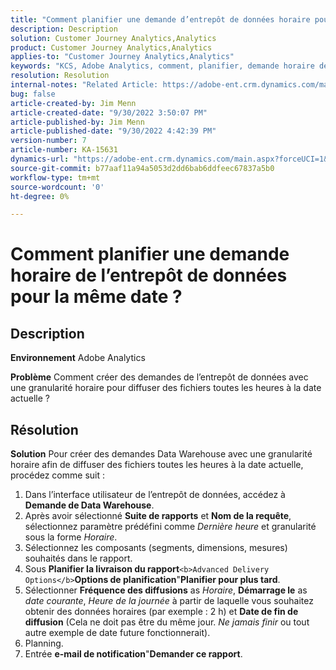 ```yaml
---
title: "Comment planifier une demande d’entrepôt de données horaire pour la même date ?"
description: Description
solution: Customer Journey Analytics,Analytics
product: Customer Journey Analytics,Analytics
applies-to: "Customer Journey Analytics,Analytics"
keywords: "KCS, Adobe Analytics, comment, planifier, demande horaire de l’entrepôt de données, même date"
resolution: Resolution
internal-notes: "Related Article: https://adobe-ent.crm.dynamics.com/main.aspx?appid=c8f3a4cd-a068-e911-a957-000d3a34e00b&pagetype=entityrecord&etn=knowledgearticle&id=b5d08a45-cea0-ea11-a812-000d3a303484"
bug: false
article-created-by: Jim Menn
article-created-date: "9/30/2022 3:50:07 PM"
article-published-by: Jim Menn
article-published-date: "9/30/2022 4:42:39 PM"
version-number: 7
article-number: KA-15631
dynamics-url: "https://adobe-ent.crm.dynamics.com/main.aspx?forceUCI=1&pagetype=entityrecord&etn=knowledgearticle&id=ce7a4b8d-d740-ed11-9db1-0022480866ad"
source-git-commit: b77aaf11a94a5053d2dd6bab6ddfeec67837a5b0
workflow-type: tm+mt
source-wordcount: '0'
ht-degree: 0%

---
```


# Comment planifier une demande horaire de l’entrepôt de données pour la même date ?

## Description


<b>Environnement</b>
Adobe Analytics

<b>Problème</b>
Comment créer des demandes de l’entrepôt de données avec une granularité horaire pour diffuser des fichiers toutes les heures à la date actuelle ?


## Résolution


<b>Solution</b>
Pour créer des demandes Data Warehouse avec une granularité horaire afin de diffuser des fichiers toutes les heures à la date actuelle, procédez comme suit :

1. Dans l’interface utilisateur de l’entrepôt de données, accédez à <b>Demande de Data Warehouse</b>.
2. Après avoir sélectionné <b>Suite de rapports</b> et <b>Nom de la requête</b>, sélectionnez paramètre prédéfini comme *Dernière heure* et granularité sous la forme *Horaire*.
3. Sélectionnez les composants (segments, dimensions, mesures) souhaités dans le rapport.
4. Sous <b>Planifier la livraison du rapport</b>``<b>Advanced Delivery Options</b>``<b>Options de planification</b>&quot;<b>Planifier pour plus tard</b>.
5. Sélectionner <b>Fréquence des diffusions</b> as *Horaire*, <b>Démarrage le</b> as *date courante*, *Heure de la journée* à partir de laquelle vous souhaitez obtenir des données horaires (par exemple : 2 h) et <b>Date de fin de diffusion</b> (Cela ne doit pas être du même jour. *Ne jamais finir* ou tout autre exemple de date future fonctionnerait).
6. Planning.
7. Entrée <b>e-mail de notification</b>&quot;<b>Demander ce rapport</b>.

